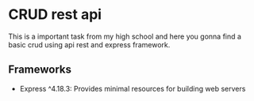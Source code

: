 # CRUD rest api
This is a important task from my high school and here you gonna find a basic crud using api rest and express framework.

## Frameworks
- Express ^4.18.3: Provides minimal resources for building web servers


